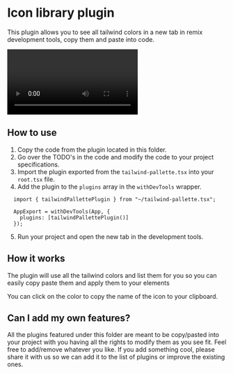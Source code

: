 # Icon library plugin

This plugin allows you to see all tailwind colors in a new tab in remix development tools, copy them and paste into code.

<video controls="controls" src="./color-pallette.mp4" ></video>

## How to use

1. Copy the code from the plugin located in this folder.
2. Go over the TODO's in the code and modify the code to your project specifications.
3. Import the plugin exported from the `tailwind-pallette.tsx` into your `root.tsx` file.
4. Add the plugin to the `plugins` array in the `withDevTools` wrapper.

```tsx
  import { tailwindPallettePlugin } from "~/tailwind-pallette.tsx";

  AppExport = withDevTools(App, {
    plugins: [tailwindPallettePlugin()]
  });
```

5. Run your project and open the new tab in the development tools.

## How it works

The plugin will use all the tailwind colors and list them for you so you can easily copy paste them and apply them to your elements

You can click on the color to copy the name of the icon to your clipboard.
 

## Can I add my own features?

All the plugins featured under this folder are meant to be copy/pasted into your project with you having all the rights to modify them as you see fit. Feel free to add/remove whatever you like. If you add something cool, please share it with us so we can add it to the list of plugins or improve the existing ones.